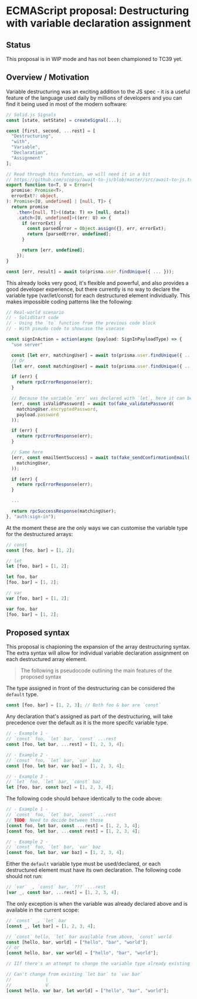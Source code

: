 # ECMAScript proposal: Destructuring with variable declaration assignment

## Status

This proposal is in WIP mode and has not been championed to TC39 yet.

## Overview / Motivation

Variable destructuring was an exciting addition to the JS spec - it is a useful feature of the language used daily by millions of developers and you can find it being used in most of the modern software:

```typescript
// Solid.js Signals
const [state, setState] = createSignal(...);

const [first, second, ...rest] = [
  "Destructuring",
  "with",
  "Variable",
  "Declaration",
  "Assignment"
];

// Read through this function, we will need it in a bit
// https://github.com/scopsy/await-to-js/blob/master/src/await-to-js.ts
export function to<T, U = Error>(
  promise: Promise<T>,
  errorExt?: object,
): Promise<[U, undefined] | [null, T]> {
  return promise
    .then<[null, T]>((data: T) => [null, data])
    .catch<[U, undefined]>((err: U) => {
      if (errorExt) {
        const parsedError = Object.assign({}, err, errorExt);
        return [parsedError, undefined];
      }

      return [err, undefined];
    });
}

const [err, result] = await to(prisma.user.findUnique({ ... }));
```

This already looks very good, it's flexible and powerful, and also provides a good developer experience, but there currently is no way to declare the variable type (var/let/const) for each destructured element individually. This makes impossible coding patterns like the following:

```typescript
// Real-world scenario
// - SolidStart code
// - Using the `to` function from the previous code block
// - With pseudo code to showcase the usecase

const signInAction = action(async (payload: SignInPayloadType) => {
  "use server"

  const [let err, matchingUser] = await to(prisma.user.findUnique({ ... }));
  // Or
  [let err, const matchingUser] = await to(prisma.user.findUnique({ ... }));

  if (err) {
    return rpcErrorResponse(err);
  }

  // Because the variable `err` was declared with `let`, here it can be reused
  [err, const isValidPassword] = await to(fake_validatePassword(
    matchingUser.encryptedPassword,
    payload.password
  ));

  if (err) {
    return rpcErrorResponse(err);
  }

  // Same here
  [err, const emailSentSuccess] = await to(fake_sendConfirmationEmail(
    matchingUser,
  ));

  if (err) {
    return rpcErrorResponse(err);
  }

  ...

  return rpcSuccessResponse(matchingUser);
}, "auth:sign-in");
```

At the moment these are the only ways we can customise the variable type for the destructured arrays:

```typescript
// const
const [foo, bar] = [1, 2];

// let
let [foo, bar] = [1, 2];

let foo, bar
[foo, bar] = [1, 2];

// var
var [foo, bar] = [1, 2];

var foo, bar
[foo, bar] = [1, 2];
```

## Proposed syntax

This proposal is chapioning the expansion of the array destructuring syntax. The extra syntax will allow for individual variable declaration assignment on each destructured array element.

> The following is pseudocode outlining the main features of the proposed syntax

The type assigned in front of the destructuring can be considered the `default` type.

```typescript
const [foo, bar] = [1, 2, 3]; // Both foo & bar are `const`
```

Any declaration that's assigned as part of the destructuring, will take precedence over the default as it is the more specifc variable type.

```typescript
// - Example 1 -
// `const` foo, `let` bar, `const` ...rest
const [foo, let bar, ...rest] = [1, 2, 3, 4];

// - Example 2 -
// `const` foo, `let` bar, `var` baz
const [foo, let bar, var baz] = [1, 2, 3, 4];

// - Example 3 -
// `let` foo, `let` bar, `const` baz
let [foo, bar, const baz] = [1, 2, 3, 4];
```

The following code should behave identically to the code above:

```typescript
// - Example 1 -
// `const` foo, `let` bar, `const` ...rest
// TODO: Need to decide between those
[const foo, let bar, const ...rest] = [1, 2, 3, 4];
[const foo, let bar, ...const rest] = [1, 2, 3, 4];

// - Example 2 -
// `const` foo, `let` bar, `var` baz
[const foo, let bar, var baz] = [1, 2, 3, 4];
```

Either the `default` variable type must be used/declared, or each destructured element must have its own declaration. The following code should not run:

```typescript
// `var` _, `const` bar, `???` ...rest
[var _, const bar, ...rest] = [1, 2, 3, 4];
```

The only exception is when the variable was already declared above and is available in the current scope:

```typescript
// `const` _, `let` bar
[const _, let bar] = [1, 2, 3, 4];

// `const` hello, `let` bar available from above, `const` world
const [hello, bar, world] = ["hello", "bar", "world"];
// or
[const hello, bar, var world] = ["hello", "bar", "world"];

// IIf there's an attempt to change the variable type already existing in scope to a different one (var/let/const), the code should not run. 

// Can't change from existing `let bar` to `var bar`
//             |
//             V
[const hello, var bar, let world] = ["hello", "bar", "world"];
```

